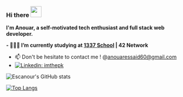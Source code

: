 ### Hi there <img src="https://raw.githubusercontent.com/MartinHeinz/MartinHeinz/master/wave.gif" width="30px">

   **I'm Anouar, a self-motivated tech enthusiast and full stack web developer.**
                                
   **- 👨🏽‍💻 I’m currently studying at  [1337 School](https://1337.ma) | 42 Network**

- 📫 Don't be hesitate to contact me ! @anouaressaid60@gmail.com
- [![Linkedin: imthepk](https://img.shields.io/badge/-Escanour-blue?style=flat-square&logo=Linkedin&logoColor=white&link=https://www.linkedin.com/in/anouar-essaid/)](https://www.linkedin.com/in/anouar-essaid/)

<!--
**Escanour/Escanour** is a ✨ _special_ ✨ repository because its `README.md` (this file) appears on your GitHub profile.


Here are some ideas to get you started:

- 🔭 I’m currently working on ...
- 🌱 I’m currently learning ...
- 👯 I’m looking to collaborate on ...
- 🤔 I’m looking for help with ...
- 💬 Ask me about ...
- 📫 How to reach me: ...
- 😄 Pronouns: ...
- ⚡ Fun fact: ...
-->
![Escanour's GitHub stats](https://github-readme-stats.vercel.app/api?username=Escanour&show_icons=true&theme=algolia)

[![Top Langs](https://github-readme-stats.vercel.app/api/top-langs/?username=Escanour&layout=compact)](https://github.com/anuraghazra/github-readme-stats)

<!--[![willianrod's wakatime stats](https://github-readme-stats.vercel.app/api/wakatime?username=Escanour)](https://github.com/anuraghazra/github-readme-stats)


[![42 Profile Card](https://1337-readme.vercel.app/api/profile?cursus=42&email=hide&login=aessaid)](https://github.com/Escanour)
